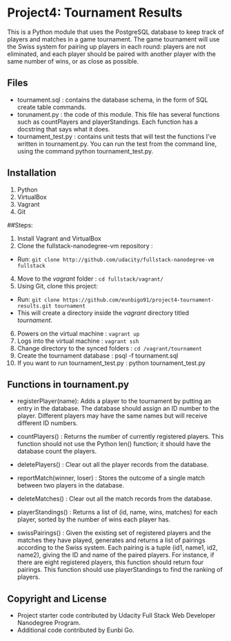 # Project4: Tournament Results

This is a Python module that uses the PostgreSQL database to keep track of players and matches in a game tournament. The game tournament will use the Swiss system for pairing up players in each round: players are not eliminated, and each player should be paired with another player with the same number of wins, or as close as possible.


## Files
- tournament.sql : contains the database schema, in the form of SQL create table commands.
- torunament.py : the code of this module. This file has several functions such as countPlayers and playerStandings. Each function has a docstring that says what it does.
- tournament_test.py : contains unit tests that will test the functions I’ve written in tournament.py. You can run the test from the command line, using the command python tournament_test.py.


## Installation
1. Python
2. VirtualBox
3. Vagrant
4. Git


##Steps:
1. Install Vagrant and VirtualBox
2. Clone the fullstack-nanodegree-vm repository :
  - Run: `git clone http://github.com/udacity/fullstack-nanodegree-vm fullstack`
4. Move to the *vagrant* folder : `cd fullstack/vagrant/`
5. Using Git, clone this project:
  - Run: `git clone https://github.com/eunbigo91/project4-tournament-results.git tournament`
  - This will create a directory inside the *vagrant* directory titled *tournament*.
6. Powers on the virtual machine : `vagrant up`
7. Logs into the virtual machine : `vagrant ssh`
8. Change directory to the synced folders : `cd /vagrant/tournament`
9. Create the tournament database : psql -f tournament.sql
10. If you want to run tournament_test.py : python tournament_test.py


## Functions in tournament.py
- registerPlayer(name): Adds a player to the tournament by putting an entry in the database. The database should assign an ID number to the player. Different players may have the same names but will receive different ID numbers.

- countPlayers() : Returns the number of currently registered players. This function should not use the Python len() function; it should have the database count the players.

- deletePlayers() : Clear out all the player records from the database.

- reportMatch(winner, loser) : Stores the outcome of a single match between two players in the database.

- deleteMatches() : Clear out all the match records from the database.

- playerStandings() : Returns a list of (id, name, wins, matches) for each player, sorted by the number of wins each player has.

- swissPairings() : Given the existing set of registered players and the matches they have played, generates and returns a list of pairings according to the Swiss system. Each pairing is a tuple (id1, name1, id2, name2), giving the ID and name of the paired players. For instance, if there are eight registered players, this function should return four pairings. This function should use playerStandings to find the ranking of players.


## Copyright and License
- Project starter code contributed by Udacity Full Stack Web Developer Nanodegree Program.
- Additional code contributed by Eunbi Go.

